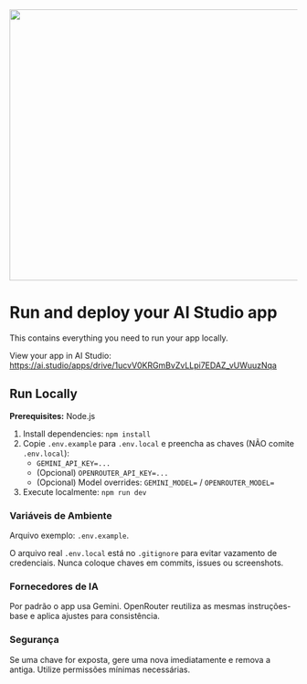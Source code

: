 <div align="center">
<img width="1200" height="475" alt="GHBanner" src="https://github.com/user-attachments/assets/0aa67016-6eaf-458a-adb2-6e31a0763ed6" />
</div>

# Run and deploy your AI Studio app

This contains everything you need to run your app locally.

View your app in AI Studio: https://ai.studio/apps/drive/1ucvV0KRGmBvZvLLpi7EDAZ_vUWuuzNqa

## Run Locally

**Prerequisites:**  Node.js


1. Install dependencies:
   `npm install`
2. Copie `.env.example` para `.env.local` e preencha as chaves (NÃO comite `.env.local`):
   - `GEMINI_API_KEY=...`
   - (Opcional) `OPENROUTER_API_KEY=...`
   - (Opcional) Model overrides: `GEMINI_MODEL=` / `OPENROUTER_MODEL=`
3. Execute localmente:
   `npm run dev`

### Variáveis de Ambiente

Arquivo exemplo: `.env.example`.

O arquivo real `.env.local` está no `.gitignore` para evitar vazamento de credenciais. Nunca coloque chaves em commits, issues ou screenshots.

### Fornecedores de IA

Por padrão o app usa Gemini. OpenRouter reutiliza as mesmas instruções-base e aplica ajustes para consistência.

### Segurança

Se uma chave for exposta, gere uma nova imediatamente e remova a antiga. Utilize permissões mínimas necessárias.
